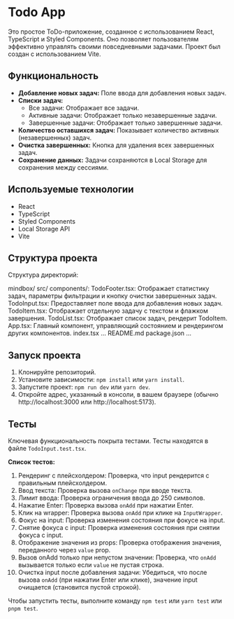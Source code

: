 # Todo App

Это простое ToDo-приложение, созданное с использованием React, TypeScript и Styled Components. Оно позволяет пользователям эффективно управлять своими повседневными задачами. Проект был создан с использованием Vite.

## Функциональность

*   **Добавление новых задач:** Поле ввода для добавления новых задач.
*   **Списки задач:**
    *   Все задачи: Отображает все задачи.
    *   Активные задачи: Отображает только незавершенные задачи.
    *   Завершенные задачи: Отображает только завершенные задачи.
*   **Количество оставшихся задач:** Показывает количество активных (незавершенных) задач.
*   **Очистка завершенных:** Кнопка для удаления всех завершенных задач.
*   **Сохранение данных:** Задачи сохраняются в Local Storage для сохранения между сессиями.

## Используемые технологии

*   React
*   TypeScript
*   Styled Components
*   Local Storage API
*   Vite

## Структура проекта

Структура директорий:

mindbox/
  src/
    components/:
      TodoFooter.tsx: Отображает статистику задач, параметры фильтрации и кнопку очистки завершенных задач.
      TodoInput.tsx: Предоставляет поле ввода для добавления новых задач.
      TodoItem.tsx: Отображает отдельную задачу с текстом и флажком завершения.
      TodoList.tsx: Отображает список задач, рендерит TodoItem.
    App.tsx: Главный компонент, управляющий состоянием и рендерингом других компонентов.
    index.tsx
    ...
README.md
package.json
...

## Запуск проекта

1.  Клонируйте репозиторий.
2.  Установите зависимости: `npm install` или `yarn install`.
3.  Запустите проект: `npm run dev` или `yarn dev`.
4. Откройте адрес, указанный в консоли, в вашем браузере (обычно http://localhost:3000 или http://localhost:5173).

## Тесты

Ключевая функциональность покрыта тестами. Тесты находятся в файле `TodoInput.test.tsx`.

**Список тестов:**

1.  Рендеринг с плейсхолдером: Проверка, что input рендерится с правильным плейсхолдером.
2.  Ввод текста: Проверка вызова `onChange` при вводе текста.
3.  Лимит ввода: Проверка ограничения ввода до 250 символов.
4.  Нажатие Enter: Проверка вызова `onAdd` при нажатии Enter.
5.  Клик на wrapper: Проверка вызова `onAdd` при клике на `InputWrapper`.
6.  Фокус на input: Проверка изменения состояния при фокусе на input.
7.  Снятие фокуса с input: Проверка изменения состояния при снятии фокуса с input.
8.  Отображение значения из props: Проверка отображения значения, переданного через `value` prop.
9.  Вызов onAdd только при непустом значении: Проверка, что `onAdd` вызывается только если `value` не пустая строка.
10. Очистка input после добавления задачи: Убедиться, что после вызова `onAdd` (при нажатии Enter или клике), значение input очищается (становится пустой строкой).

Чтобы запустить тесты, выполните команду `npm test` или `yarn test` или `pnpm test`.
